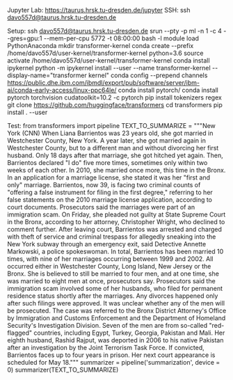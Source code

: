 Jupyter Lab: https://taurus.hrsk.tu-dresden.de/jupyter
SSH: ssh davo557d@taurus.hrsk.tu-dresden.de

Setup:
ssh davo557d@taurus.hrsk.tu-dresden.de
srun --pty -p ml -n 1 -c 4 --gres=gpu:1 --mem-per-cpu 5772 -t 08:00:00 bash -l 
module load PythonAnaconda
mkdir transformer-kernel
conda create --prefix /home/davo557d/user-kernel/transformer-kernel python=3.6
source activate /home/davo557d/user-kernel/transformer-kernel
conda install ipykernel
python -m ipykernel install --user --name transformer-kernel --display-name="transformer kernel"
conda config --prepend channels https://public.dhe.ibm.com/ibmdl/export/pub/software/server/ibm-ai/conda-early-access/linux-ppc64le/
conda install pytorch/ conda install pytorch torchvision cudatoolkit=10.2 -c pytorch
pip install tokenizers regex
git clone https://github.com/huggingface/transformers
cd transformers
pip install . --user

Test:
from transformers import pipeline
TEXT_TO_SUMMARIZE = """New York (CNN) When Liana Barrientos was 23 years old, she got married in Westchester County, New York. A year later, she got married again in Westchester County, but to a different man and without divorcing her first husband. Only 18 days after that marriage, she got hitched yet again. Then, Barrientos declared "I do" five more times, sometimes only within two weeks of each other. In 2010, she married once more, this time in the Bronx. In an application for a marriage license, she stated it was her "first and only" marriage. Barrientos, now 39, is facing two criminal counts of "offering a false instrument for filing in the first degree," referring to her false statements on the 2010 marriage license application, according to court documents. Prosecutors said the marriages were part of an immigration scam. On Friday, she pleaded not guilty at State Supreme Court in the Bronx, according to her attorney, Christopher Wright, who declined to comment further. After leaving court, Barrientos was arrested and charged with theft of service and criminal trespass for allegedly sneaking into the New York subway through an emergency exit, said Detective Annette Markowski, a police spokeswoman. In total, Barrientos has been married 10 times, with nine of her marriages occurring between 1999 and 2002. All occurred either in Westchester County, Long Island, New Jersey or the Bronx. She is believed to still be married to four men, and at one time, she was married to eight men at once, prosecutors say. Prosecutors said the immigration scam involved some of her husbands, who filed for permanent residence status shortly after the marriages. Any divorces happened only after such filings were approved. It was unclear whether any of the men will be prosecuted. The case was referred to the Bronx District Attorney\'s Office by Immigration and Customs Enforcement and the Department of Homeland Security\'s Investigation Division. Seven of the men are from so-called "red-flagged" countries, including Egypt, Turkey, Georgia, Pakistan and Mali. Her eighth husband, Rashid Rajput, was deported in 2006 to his native Pakistan after an investigation by the Joint Terrorism Task Force. If convicted, Barrientos faces up to four years in prison.  Her next court appearance is scheduled for May 18."""
summarizer = pipeline('summarization', device = 0)
summarizer(TEXT_TO_SUMMARIZE)

